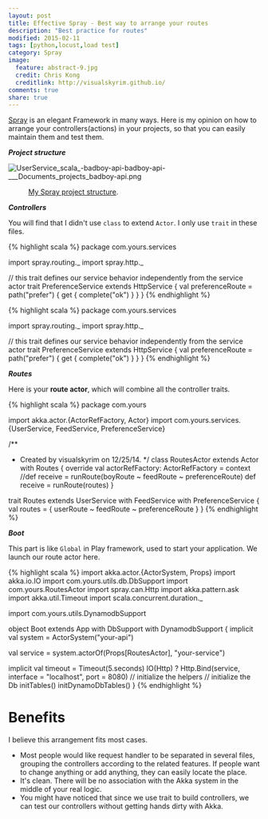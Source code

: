 ```yaml
---
layout: post
title: Effective Spray - Best way to arrange your routes
description: "Best practice for routes"
modified: 2015-02-11
tags: [python,locust,load test]
category: Spray
image:
  feature: abstract-9.jpg
  credit: Chris Kong
  creditlink: http://visualskyrim.github.io/
comments: true
share: true
---
```

[Spray](http://spray.io/) is an elegant Framework in many ways. Here is my opinion on how to arrange your controllers(actions) in your projects, so that you can easily maintain them and test them.

***Project structure***

![UserService_scala_-__badboy-api__-_badboy-api_-____Documents_projects_badboy-api_.png](https://qiita-image-store.s3.amazonaws.com/0/39824/109076a7-1c37-5c0c-0ee9-c40d034c86ef.png)

<figure>
  <figcaption><a href="https://qiita-image-store.s3.amazonaws.com/0/39824/109076a7-1c37-5c0c-0ee9-c40d034c86ef.png" title="My Spray project structure">My Spray project structure</a>.</figcaption>
</figure>



***Controllers***

You will find that I didn't use `class` to extend `Actor`. I only use `trait` in these files.

{% highlight scala %}
package com.yours.services

import spray.routing._
import spray.http._

// this trait defines our service behavior independently from the service actor
trait PreferenceService extends HttpService {
  val preferenceRoute =
    path("prefer") {
      get {
        complete("ok")
      }
    }
}
{% endhighlight %}

{% highlight scala %}
package com.yours.services

import spray.routing._
import spray.http._

// this trait defines our service behavior independently from the service actor
trait PreferenceService extends HttpService {
  val preferenceRoute =
    path("prefer") {
      get {
        complete("ok")
      }
    }
}
{% endhighlight %}

***Routes***

Here is your **route actor**, which will combine all the controller traits.

{% highlight scala %}
package com.yours

import akka.actor.{ActorRefFactory, Actor}
import com.yours.services.{UserService, FeedService, PreferenceService}

/**
 * Created by visualskyrim on 12/25/14.
 */
class RoutesActor extends Actor with Routes {
  override val actorRefFactory: ActorRefFactory = context
  //def receive = runRoute(boyRoute ~ feedRoute ~ preferenceRoute)
  def receive = runRoute(routes)
}

trait Routes extends UserService with FeedService with PreferenceService {
  val routes = {
    userRoute ~
    feedRoute ~
    preferenceRoute
  }
}
{% endhighlight %}

***Boot***

This part is like `Global` in Play framework, used to start your application. We launch our route actor here.

{% highlight scala %}
import akka.actor.{ActorSystem, Props}
import akka.io.IO
import com.yours.utils.db.DbSupport
import com.yours.RoutesActor
import spray.can.Http
import akka.pattern.ask
import akka.util.Timeout
import scala.concurrent.duration._

import com.yours.utils.DynamodbSupport

object Boot extends App with DbSupport with DynamodbSupport {
  implicit val system = ActorSystem("your-api")

  val service = system.actorOf(Props[RoutesActor], "your-service")

  implicit val timeout = Timeout(5.seconds)
  IO(Http) ? Http.Bind(service, interface = "localhost", port = 8080)
  // initialize the helpers
  // initialize the Db
  initTables()
  initDynamoDbTables()
}
{% endhighlight %}

# Benefits

I believe this arrangement fits most cases.

- Most people would like request handler to be separated in several files, grouping the controllers according to the related features. If people want to change anything or add anything, they can easily locate the place.
- It's clean. There will be no association with the Akka system in the middle of your real logic.
- You might have noticed that since we use trait to build controllers, we can test our controllers without getting hands dirty with Akka.
